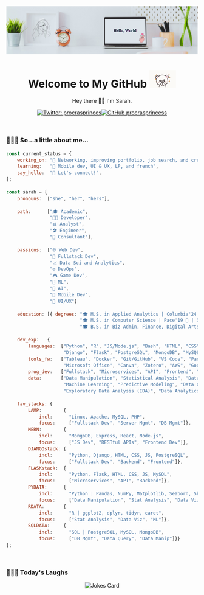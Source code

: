 <!-- Banner -->
<img src="./img/banner.png">
<!-- Introduction -->
<h1 align='center'> Welcome to My GitHub <img src="./img/tenor.gif" width="70"></h1>
<p align="center">Hey there 👋🏼 I'm Sarah.</p>

<!-- Badges -->
<div align="center">

[![Twitter: procrasprinces](https://img.shields.io/twitter/follow/procrasprinces?style=social)](https://twitter.com/procrasprinces)[![GitHub procrasprincess](https://img.shields.io/github/followers/procrasprincess?label=follow&style=social)](https://github.com/procrasprincess)
</div>

<br>

### 👩🏼‍💻 So...a little about me...  
<!-- <img align='right' src="./img/profile.jpg" width="250"> -->

<div>

```javascript
const current_status = {
    working_on: "🔭 Networking, improving portfolio, job search, and creating",
    learning:   "🌱 Mobile dev, UI & UX, LP, and french",
    say_hello:  "💬 Let's connect!",
};

const sarah = {    
    pronouns:  ["she", "her", "hers"],     
    
    path:      ["🎓 Academic", 
                "👩‍💻 Developer",
                "📊 Analyst",
                "🛠️ Engineer",
                "💼 Consultant"],
   
    passions:  ["🌐 Web Dev",
                "🔧 Fullstack Dev",
                "📈 Data Sci and Analytics",
                "⚙️ DevOps",
                "🎮 Game Dev",                
                "🤖 ML",
                "🧠 AI",
                "📱 Mobile Dev",
                "🎨 UI/UX"]

    education: [{ degrees: "🎓 M.S. in Applied Analytics | Columbia'24 🦁 | 3.9 " + 
                           "🎓 M.S. in Computer Science | Pace'19 🐶 | 3.5" + 
                           "🎓 B.S. in Biz Admin, Finance, Digital Arts | StonyBrook'17 🐺 "}],

    dev_exp:   {
        languages:  ["Python", "R", "JS/Node.js", "Bash", "HTML", "CSS", "React", 
                     "Django", "Flask", "PostgreSQL", "MongoDB", "MySQL", "MATLAB"],
        tools_fw:   ["Tableau", "Docker", "Git/GitHub", "VS Code", "Pandas",
                     "Microsoft Office", "Canva", "Zotero", "AWS", "Google Cloud"],
        prog_dev:   ["Fullstack", "Microservices", "API", "Frontend", "Backend"],
        data:       ["Data Manipulation", "Statistical Analysis", "Data Visualization", 
                     "Machine Learning", "Predictive Modeling", "Data Cleaning", 
                     "Exploratory Data Analysis (EDA)", "Data Analytics"]},
    
    fav_stacks: {
        LAMP:        {
            incl:      "Linux, Apache, MySQL, PHP",
            focus:     ["Fullstack Dev", "Server Mgmt", "DB Mgmt"]},
        MERN:        {
            incl:      "MongoDB, Express, React, Node.js",
            focus:     ["JS Dev", "RESTful APIs", "Frontend Dev"]},
        DJANGOstack: {
            incl:      "Python, Django, HTML, CSS, JS, PostgreSQL",
            focus:     ["Fullstack Dev", "Backend", "Frontend"]},
        FLASKstack:  {
            incl:      "Python, Flask, HTML, CSS, JS, MySQL",
            focus:     ["Microservices", "API", "Backend"]},
        PYDATA:      {
            incl:      "Python | Pandas, NumPy, Matplotlib, Seaborn, Sklearn",
            focus:     ["Data Manipulation", "Stat Analysis", "Data Viz", "ML"]},
        RDATA:       {
            incl:      "R | ggplot2, dplyr, tidyr, caret",
            focus:     ["Stat Analysis", "Data Viz", "ML"]},
        SQLDATA:     {
            incl:      "SQL | PostgreSQL, MySQL, MongoDB",
            focus:     ["DB Mgmt", "Data Query", "Data Manip"]}}
};
```
</div>

<!-- ### &#x1f4c8; GitHub Stats
<p align="center">
<a href="https://github.com/procrasprincess">
  <img align="center" style="margin:0.5rem" src="https://github-readme-stats.vercel.app/api?username=procrasprincess&show_icons=true&line_height=27&count_private=true&title_color=c9afcc&text_color=c9afcc&icon_color=4AB097&bg_color=f2f2f2" alt="Sarah's GitHub Stats" />
</a>
</p> -->
<br>

### 🤹🏼‍♀️ Today's Laughs
<div align="center">

![Jokes Card](https://readme-jokes.vercel.app/api)
</div>


<!-- Github Template
**procrasprincess/procrasprincess** is a ✨ _special_ ✨ repository because its `README.md` (this file) appears on your GitHub profile.

Here are some ideas to get you started:

- 🔭 I’m currently working on ...
- 🌱 I’m currently learning ...
- 👯 I’m looking to collaborate on ...
- 🤔 I’m looking for help with ...
- 💬 Ask me about ...
- 📫 How to reach me: ...
- 😄 Pronouns: ...
- ⚡ Fun fact: ...
-->